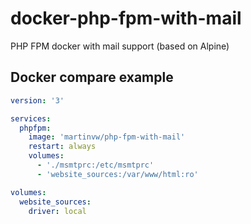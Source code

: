# docker-php-fpm-with-mail
PHP FPM docker with mail support (based on Alpine)

## Docker compare example

```yaml
version: '3'

services:
  phpfpm:
    image: 'martinvw/php-fpm-with-mail'
    restart: always
    volumes:
      - './msmtprc:/etc/msmtprc'
      - 'website_sources:/var/www/html:ro'

volumes:
  website_sources:
    driver: local
```  
